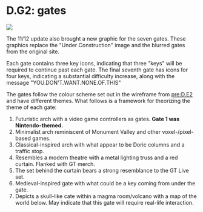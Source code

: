 # D.G2: gates

![](https://lh6.googleusercontent.com/Tsw4NVv_cK_LCbr2C_7BB9Lf-5N6kVToZOwvMGrAMgPcNpGxa6ZotSq87g6IoIRfs_OkpoIuubLMemkUWNYZXu-cqD5adAxdt7N43Kb26Ei-AkqqgZYr2puw1FCSuuKQqFte6Svb)

The 11/12 update also brought a new graphic for the seven gates. These graphics replace the "Under Construction" image and the blurred gates from the original site.

Each gate contains three key icons, indicating that three "keys" will be required to continue past each gate. The final seventh gate has icons for four keys, indicating a substantial difficulty increase, along with the message "YOU.DON'T.WANT.NONE.OF.THIS"

The gates follow the colour scheme set out in the wireframe from [pre:D.E2](../pre-arg/digital/d.e2-leave-luck-to-heaven.md) and have different themes. What follows is a framework for theorizing the theme of each gate:

1. Futuristic arch with a video game controllers as gates. **Gate 1 was Nintendo-themed.**
2. Minimalist arch reminiscent of Monument Valley and other voxel-/pixel-based games.
3. Classical-inspired arch with what appear to be Doric columns and a traffic stop.
4. Resembles a modern theatre with a metal lighting truss and a red curtain. Flanked with GT merch.
5. The set behind the curtain bears a strong resemblance to the GT Live set.
6. Medieval-inspired gate with what could be a key coming from under the gate.
7. Depicts a skull-like cate within a magma room/volcano with a map of the world below. May indicate that this gate will require real-life interaction.

